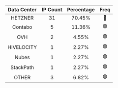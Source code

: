 | Data Center | IP Count | Percentage | Freq |
|:------------:|:--------:|:-----------:|:-----:|
| HETZNER | 31 | 70.45% | 🔴 |
| Contabo | 5 | 11.36% | 🟢 |
| OVH | 2 | 4.55% | 🟢 |
| HIVELOCITY | 1 | 2.27% | 🟢 |
| Nubes | 1 | 2.27% | 🟢 |
| StackPath | 1 | 2.27% | 🟢 |
| OTHER | 3 | 6.82% | 🟢 |